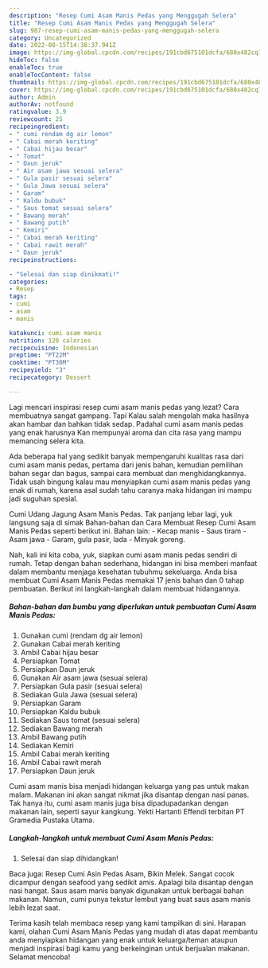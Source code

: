 ```yaml
---
description: "Resep Cumi Asam Manis Pedas yang Menggugah Selera"
title: "Resep Cumi Asam Manis Pedas yang Menggugah Selera"
slug: 987-resep-cumi-asam-manis-pedas-yang-menggugah-selera
category: Uncategorized
date: 2022-08-15T14:38:37.941Z
image: https://img-global.cpcdn.com/recipes/191cbd675101dcfa/680x482cq70/cumi-asam-manis-pedas-foto-resep-utama.jpg
hideToc: false
enableToc: true
enableTocContent: false
thumbnail: https://img-global.cpcdn.com/recipes/191cbd675101dcfa/680x482cq70/cumi-asam-manis-pedas-foto-resep-utama.jpg
cover: https://img-global.cpcdn.com/recipes/191cbd675101dcfa/680x482cq70/cumi-asam-manis-pedas-foto-resep-utama.jpg
author: Admin
authorAv: notfound
ratingvalue: 3.9
reviewcount: 25
recipeingredient:
- " cumi rendam dg air lemon"
- " Cabai merah keriting"
- " Cabai hijau besar"
- " Tomat"
- " Daun jeruk"
- " Air asam jawa sesuai selera"
- " Gula pasir sesuai selera"
- " Gula Jawa sesuai selera"
- " Garam"
- " Kaldu bubuk"
- " Saus tomat sesuai selera"
- " Bawang merah"
- " Bawang putih"
- " Kemiri"
- " Cabai merah keriting"
- " Cabai rawit merah"
- " Daun jeruk"
recipeinstructions:

- "Selesai dan siap dinikmati!"
categories:
- Resep
tags:
- cumi
- asam
- manis

katakunci: cumi asam manis 
nutrition: 120 calories
recipecuisine: Indonesian
preptime: "PT22M"
cooktime: "PT30M"
recipeyield: "3"
recipecategory: Dessert

---
```



Lagi mencari inspirasi resep cumi asam manis pedas yang lezat? Cara membuatnya sangat gampang. Tapi Kalau salah mengolah maka hasilnya akan hambar dan bahkan tidak sedap. Padahal cumi asam manis pedas yang enak harusnya Kan mempunyai aroma dan cita rasa yang mampu memancing selera kita.


Ada beberapa hal yang sedikit banyak mempengaruhi kualitas rasa dari cumi asam manis pedas, pertama dari jenis bahan, kemudian pemilihan bahan segar dan bagus, sampai cara membuat dan menghidangkannya. Tidak usah bingung kalau mau menyiapkan cumi asam manis pedas yang enak di rumah, karena asal sudah tahu caranya maka hidangan ini mampu jadi suguhan spesial.

Cumi Udang Jagung Asam Manis Pedas. Tak panjang lebar lagi, yuk langsung saja di simak Bahan-bahan dan Cara Membuat Resep Cumi Asam Manis Pedas seperti berikut ini. Bahan lain: - Kecap manis - Saus tiram - Asam jawa - Garam, gula pasir, lada - Minyak goreng.


Nah, kali ini kita coba, yuk, siapkan cumi asam manis pedas sendiri di rumah. Tetap dengan bahan sederhana, hidangan ini bisa memberi manfaat dalam membantu menjaga kesehatan tubuhmu sekeluarga. Anda bisa membuat Cumi Asam Manis Pedas memakai 17 jenis bahan dan 0 tahap pembuatan. Berikut ini langkah-langkah dalam membuat hidangannya.

<!--inarticleads1-->

##### Bahan-bahan dan bumbu yang diperlukan untuk pembuatan Cumi Asam Manis Pedas:

1. Gunakan  cumi (rendam dg air lemon)
1. Gunakan  Cabai merah keriting
1. Ambil  Cabai hijau besar
1. Persiapkan  Tomat
1. Persiapkan  Daun jeruk
1. Gunakan  Air asam jawa (sesuai selera)
1. Persiapkan  Gula pasir (sesuai selera)
1. Sediakan  Gula Jawa (sesuai selera)
1. Persiapkan  Garam
1. Persiapkan  Kaldu bubuk
1. Sediakan  Saus tomat (sesuai selera)
1. Sediakan  Bawang merah
1. Ambil  Bawang putih
1. Sediakan  Kemiri
1. Ambil  Cabai merah keriting
1. Ambil  Cabai rawit merah
1. Persiapkan  Daun jeruk


Cumi asam manis bisa menjadi hidangan keluarga yang pas untuk makan malam. Makanan ini akan sangat nikmat jika disantap dengan nasi panas. Tak hanya itu, cumi asam manis juga bisa dipadupadankan dengan makanan lain, seperti sayur kangkung. Yekti Hartanti Effendi terbitan PT Gramedia Pustaka Utama. 

<!--inarticleads2-->

##### Langkah-langkah untuk membuat Cumi Asam Manis Pedas:


1. Selesai dan siap dihidangkan!

Baca juga: Resep Cumi Asin Pedas Asam, Bikin Melek. Sangat cocok dicampur dengan seafood yang sedikit amis. Apalagi bila disantap dengan nasi hangat. Saus asam manis banyak digunakan untuk berbagai bahan makanan. Namun, cumi punya tekstur lembut yang buat saus asam manis lebih lezat saat. 

Terima kasih telah membaca resep yang kami tampilkan di sini. Harapan kami, olahan Cumi Asam Manis Pedas yang mudah di atas dapat membantu anda menyiapkan hidangan yang enak untuk keluarga/teman ataupun menjadi inspirasi bagi kamu yang berkeinginan untuk berjualan makanan. Selamat mencoba!
